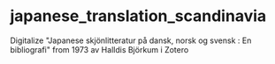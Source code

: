 # japanese_translation_scandinavia
Digitalize "Japanese skjönlitteratur på dansk, norsk og svensk : En bibliografi" from 1973 av Halldis Björkum i Zotero 
